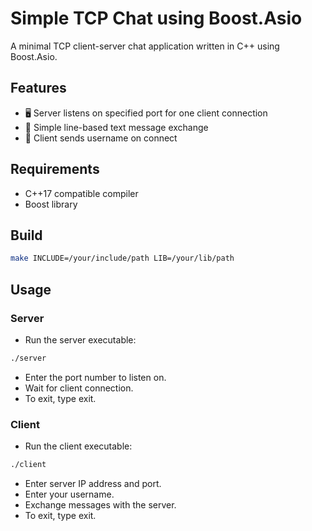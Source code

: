 # Simple TCP Chat using Boost.Asio

A minimal TCP client-server chat application written in C++ using Boost.Asio.
## Features

- 🖥 Server listens on specified port for one client connection
- 💬 Simple line-based text message exchange
- 👤 Client sends username on connect

## Requirements
- C++17 compatible compiler
- Boost library 

## Build
```bash
make INCLUDE=/your/include/path LIB=/your/lib/path
```

## Usage
### Server
- Run the server executable:
  
```bash
./server
```

- Enter the port number to listen on.
- Wait for client connection.
- To exit, type exit.

### Client
- Run the client executable:
  
```bash
./client
```

- Enter server IP address and port.
- Enter your username.
- Exchange messages with the server.
- To exit, type exit.
